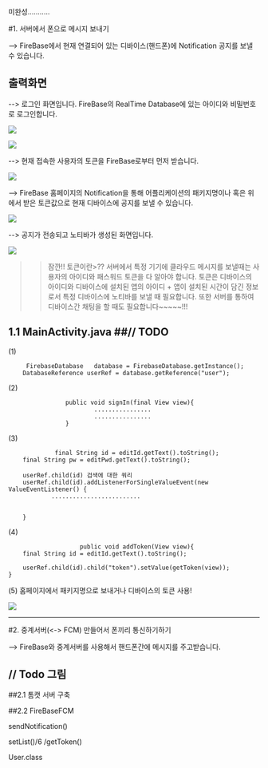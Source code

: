 미완성...........

#1. 서버에서 폰으로 메시지 보내기

--> FireBase에서 현재 연결되어 있는 디바이스(핸드폰)에 Notification 공지를 보낼 수 있습니다.

## 출력화면

--> 로그인 화면입니다. FireBase의 RealTime Database에 있는 아이디와 비밀번호로 로그인합니다.

![](http://i.imgur.com/Ac3UYAL.png) 

![](http://i.imgur.com/yNA0SaB.png)

--> 현재 접속한 사용자의 토큰을 FireBase로부터 먼저 받습니다.

![](http://i.imgur.com/76H48FA.png)

--> FireBase 홈페이지의 Notification을 통해 어플리케이션의 패키지명이나 혹은 위에서 받은 토큰값으로 현재 디바이스에 공지를 보낼 수 있습니다.

![](http://i.imgur.com/rG4JSgs.png)

--> 공지가 전송되고 노티바가 생성된 화면입니다.

![](http://i.imgur.com/Zswna0h.png)

>> 잠깐!! 토큰이란>??
> 서버에서 특정 기기에 클라우드 메시지를 보낼때는 사용자의 아이디와 패스워드 토큰을 다 알아야 합니다. 토큰은 디바이스의 아이디와 디바이스에 설치된 앱의 아이디 + 앱이 설치된 시간이 담긴 정보로서 특정 디바이스에 노티바를 보낼 때 필요합니다. 또한 서버를 통하여 디바이스간 채팅을 할 때도 필요합니다~~~~~!!!



## 1.1 MainActivity.java						##// TODO ##

(1) 

	     FirebaseDatabase   database = FirebaseDatabase.getInstance();
        DatabaseReference userRef = database.getReference("user"); 

(2) 

					public void signIn(final View view){
							................
							................
					}

(3) 

				 final String id = editId.getText().toString();
        final String pw = editPwd.getText().toString();

        userRef.child(id) 검색에 대한 쿼리
        userRef.child(id).addListenerForSingleValueEvent(new ValueEventListener() {
				.........................


		}

(4) 

					    public void addToken(View view){
        final String id = editId.getText().toString();

        userRef.child(id).child("token").setValue(getToken(view));
    }


(5) 홈페이지에서 패키지명으로 보내거나 디바이스의 토큰 사용!

![](http://i.imgur.com/X9d03sb.png)






--------------------------------------------------

#2. 중계서버(<-> FCM) 만들어서 폰끼리 통신하기하기 

--> FireBase와 중계서버를 사용해서 핸드폰간에 메시지를 주고받습니다.

## // Todo 그림

##2.1 톰캣 서버 구축

##2.2 FireBaseFCM

sendNotification()

setList()/6
/getToken()

User.class

